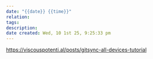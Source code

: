 ```yaml
---
date: "{{date}} {{time}}"
relation:
tags:
description:
date created: Wed, 10 1st 25, 9:25:33 pm
---
```

https://viscouspotenti.al/posts/gitsync-all-devices-tutorial
